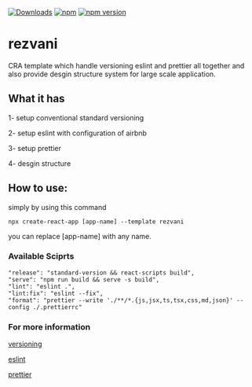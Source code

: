 <a href="https://www.npmjs.com/package/cra-template-rezvani"><img alt="Downloads" src="http://img.shields.io/npm/dm/cra-template-rezvani.svg"></a>
[![npm](https://img.shields.io/npm/dt/cra-template-rezvani.svg)](https://www.npmjs.com/package/cra-template-rezvani)
<a href="https://www.npmjs.com/package/cra-template-rezvani"><img alt="npm version" src="https://badge.fury.io/js/cra-template-rezvani.svg"></a>

# rezvani
CRA template which handle versioning eslint and prettier all together and also provide desgin structure system for large scale application.


## What it has

1- setup conventional standard versioning

2- setup eslint with configuration of airbnb

3- setup prettier

4- desgin structure

## How to use:

simply by using this command

```
npx create-react-app [app-name] --template rezvani
```

you can replace [app-name] with any name.

### Available Sciprts

```
"release": "standard-version && react-scripts build",
"serve": "npm run build && serve -s build",
"lint": "eslint .",
"lint:fix": "eslint --fix",
"format": "prettier --write './**/*.{js,jsx,ts,tsx,css,md,json}' --config ./.prettierrc"
```

### For more information

[versioning](https://github.com/conventional-changelog/standard-version)

[eslint](https://github.com/eslint/eslint)

[prettier](https://github.com/prettier/prettier)
